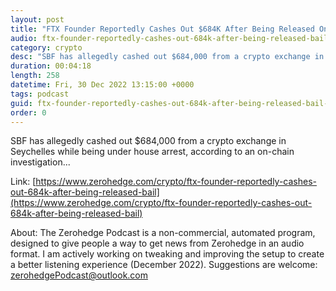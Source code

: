 ```yaml
---
layout: post
title: "FTX Founder Reportedly Cashes Out $684K After Being Released On Bail"
audio: ftx-founder-reportedly-cashes-out-684k-after-being-released-bail-1
category: crypto
desc: "SBF has allegedly cashed out $684,000 from a crypto exchange in Seychelles while being under house arrest, according to an on-chain investigation..."
duration: 00:04:18
length: 258
datetime: Fri, 30 Dec 2022 13:15:00 +0000
tags: podcast
guid: ftx-founder-reportedly-cashes-out-684k-after-being-released-bail-0
order: 0
---
```

SBF has allegedly cashed out $684,000 from a crypto exchange in Seychelles while being under house arrest, according to an on-chain investigation...

Link: [https://www.zerohedge.com/crypto/ftx-founder-reportedly-cashes-out-684k-after-being-released-bail](https://www.zerohedge.com/crypto/ftx-founder-reportedly-cashes-out-684k-after-being-released-bail)

About: The Zerohedge Podcast is a non-commercial, automated program, designed to give people a way to get news from Zerohedge in an audio format.  I am actively working on tweaking and improving the setup to create a better listening experience (December 2022).  Suggestions are welcome: [zerohedgePodcast@outlook.com](mailto:zerohedgePodcast@outlook.com)